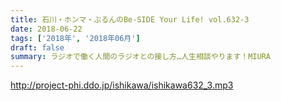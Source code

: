 ```yaml
---
title: 石川・ホンマ・ぶるんのBe-SIDE Your Life! vol.632-3
date: 2018-06-22
tags: ['2018年', '2018年06月']
draft: false
summary: ラジオで働く人間のラジオとの接し方…人生相談やります！MIURA
---
```


http://project-phi.ddo.jp/ishikawa/ishikawa632_3.mp3
